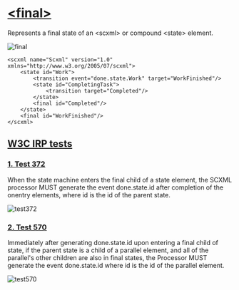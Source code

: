 # [\<final\>](https://www.w3.org/TR/scxml/#final)
Represents a final state of an \<scxml\> or compound \<state\> element.

![final](https://user-images.githubusercontent.com/18611095/28068129-d5bdb836-664c-11e7-8655-f4a7e6ed9eeb.png)
```
<scxml name="Scxml" version="1.0" xmlns="http://www.w3.org/2005/07/scxml">
	<state id="Work">
		<transition event="done.state.Work" target="WorkFinished"/>
		<state id="CompletingTask">
			<transition target="Completed"/>
		</state>
		<final id="Completed"/>
	</state>
	<final id="WorkFinished"/>
</scxml>
```

## [W3C IRP tests](https://www.w3.org/Voice/2013/scxml-irp)

### [1. Test 372](https://www.w3.org/Voice/2013/scxml-irp/372/test372.txml)
When the state machine enters the final child of a state element, the SCXML processor MUST generate the event done.state.id after completion of the onentry elements, where id is the id of the parent state.

![test372](https://user-images.githubusercontent.com/18611095/28661582-d17ef33c-72bf-11e7-9b28-cd2ef7260c29.png)

### [2. Test 570](https://www.w3.org/Voice/2013/scxml-irp/570/test570.txml)
Immediately after generating done.state.id upon entering a final child of state, if the parent state is a child of a parallel element, and all of the parallel's other children are also in final states, the Processor MUST generate the event done.state.id where id is the id of the parallel element.

![test570](https://user-images.githubusercontent.com/18611095/28671579-e6e54b10-72e5-11e7-874b-33fb0a0dd5ca.png)
